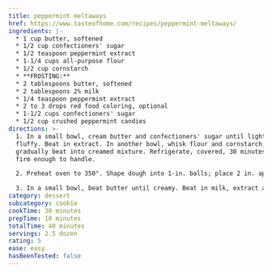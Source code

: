 ```yaml
---
title: peppermint meltaways
href: https://www.tasteofhome.com/recipes/peppermint-meltaways/
ingredients: |-
  * 1 cup butter, softened
  * 1/2 cup confectioners' sugar
  * 1/2 teaspoon peppermint extract
  * 1-1/4 cups all-purpose flour
  * 1/2 cup cornstarch
  * **FROSTING:**
  * 2 tablespoons butter, softened
  * 2 tablespoons 2% milk
  * 1/4 teaspoon peppermint extract
  * 2 to 3 drops red food coloring, optional
  * 1-1/2 cups confectioners' sugar
  * 1/2 cup crushed peppermint candies
directions: >-
  1. In a small bowl, cream butter and confectioners' sugar until light and
  fluffy. Beat in extract. In another bowl, whisk flour and cornstarch;
  gradually beat into creamed mixture. Refrigerate, covered, 30 minutes or until
  firm enough to handle.

  2. Preheat oven to 350°. Shape dough into 1-in. balls; place 2 in. apart on ungreased [baking sheets](https://amzn.to/2LlenxW). Bake 9-11 minutes or until bottoms are light brown. Remove from pans to wire racks to cool completely.

  3. In a small bowl, beat butter until creamy. Beat in milk, extract and, if desired, food coloring. Gradually beat in confectioners' sugar until smooth. Spread over cookies; sprinkle with crushed candies. Store in an airtight container.
category: dessert
subcategory: cookie
cookTime: 30 minutes
prepTime: 10 minutes
totalTime: 40 minutes
servings: 2.5 dozen
rating: 5
ease: easy
hasBeenTested: false
---
```

